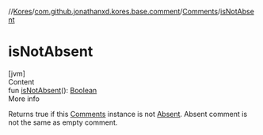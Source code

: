 //[Kores](../../index.md)/[com.github.jonathanxd.kores.base.comment](../index.md)/[Comments](index.md)/[isNotAbsent](is-not-absent.md)



# isNotAbsent  
[jvm]  
Content  
fun [isNotAbsent](is-not-absent.md)(): [Boolean](https://kotlinlang.org/api/latest/jvm/stdlib/kotlin/-boolean/index.html)  
More info  


Returns true if this [Comments](index.md) instance is not [Absent](-companion/-absent.md). Absent comment is not the same as empty comment.

  



